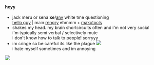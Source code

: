 #### heyy
- jack meru or sena **xe**/[any](https://en.pronouns.page/@gigolo) white tme questioning  
[hello guy](https://github.com/ichikuu) | main [rengry](https://rentry.org/scenario_liar) ehmmm + [makotools](https://enstars.link/@matenrou)  
- shakes my head. my brain shortcircuits often and i'm not very social  
i'm typically semi verbal / selectively mute  
i don't know how to talk to people! sorryyy  
- im cringe so be careful its like the plague ![](https://cdn.discordapp.com/attachments/729124835296280689/1087785064059916319/image.png)  
i hate myself sometimes and im annoying

![](https://cdn.discordapp.com/attachments/729124835296280689/1089073187712675850/image.jpeg)
